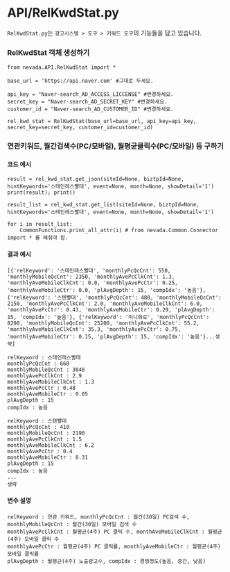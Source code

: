 # API/RelKwdStat.py

`RelKwdStat.py`는 `광고시스템 > 도구 > 키워드 도구`의 기능들을 담고 있습니다. <br>


### RelKwdStat 객체 생성하기
	from nevada.API.RelKwdStat import *
	
	base_url = 'https://api.naver.com' #그대로 두세요.
	    
	api_key = "Naver-search_AD_ACCESS_LICCENSE" #변경하세요.
	secret_key = "Naver-search_AD_SECRET_KEY" #변경하세요.
	customer_id = "Naver-search_AD_CUSTOMER_ID" #변경하세요.
	
	rel_kwd_stat = RelKwdStat(base_url=base_url, api_key=api_key, secret_key=secret_key, customer_id=customer_id)

### 연관키워드, 월간검색수(PC/모바일), 월평균클릭수(PC/모바일) 등 구하기
#### 코드 예시
    result = rel_kwd_stat.get_json(siteId=None, biztpId=None, hintKeywords='스테인레스빨대', event=None, month=None, showDetail='1')
    print(result); print()

    result_list = rel_kwd_stat.get_list(siteId=None, biztpId=None, hintKeywords='스테인레스빨대', event=None, month=None, showDetail='1')
    
    for i in result_list:
        CommonFunctions.print_all_attr(i) # from nevada.Common.Connector import * 를 해줘야 함.

#### 결과 예시
    [{'relKeyword': '스테인레스빨대', 'monthlyPcQcCnt': 550, 'monthlyMobileQcCnt': 2350, 'monthlyAvePcClkCnt': 1.3, 'monthlyAveMobileClkCnt': 0.0, 'monthlyAvePcCtr': 0.25, 'monthlyAveMobileCtr': 0.0, 'plAvgDepth': 15, 'compIdx': '높음'}, {'relKeyword': '스텐빨대', 'monthlyPcQcCnt': 480, 'monthlyMobileQcCnt': 2150, 'monthlyAvePcClkCnt': 2.0, 'monthlyAveMobileClkCnt': 6.0, 'monthlyAvePcCtr': 0.43, 'monthlyAveMobileCtr': 0.29, 'plAvgDepth': 15, 'compIdx': '높음'}, {'relKeyword': '미니화로', 'monthlyPcQcCnt': 8200, 'monthlyMobileQcCnt': 25200, 'monthlyAvePcClkCnt': 55.2, 'monthlyAveMobileClkCnt': 35.3, 'monthlyAvePcCtr': 0.75, 'monthlyAveMobileCtr': 0.15, 'plAvgDepth': 15, 'compIdx': '높음'}...생략]
    
    relKeyword : 스테인레스빨대
    monthlyPcQcCnt : 660
    monthlyMobileQcCnt : 3040
    monthlyAvePcClkCnt : 2.9
    monthlyAveMobileClkCnt : 1.3
    monthlyAvePcCtr : 0.48
    monthlyAveMobileCtr : 0.05
    plAvgDepth : 15
    compIdx : 높음
    
    relKeyword : 스텐빨대
    monthlyPcQcCnt : 410
    monthlyMobileQcCnt : 2190
    monthlyAvePcClkCnt : 1.5
    monthlyAveMobileClkCnt : 6.2
    monthlyAvePcCtr : 0.4
    monthlyAveMobileCtr : 0.31
    plAvgDepth : 15
    compIdx : 높음
    ...
    생략
    
#### 변수 설명
    relKeyword : 연관 키워드, monthlyPcQcCnt : 월간(30일) PC검색 수, monthlyMobileQcCnt : 월간(30일) 모바일 검색 수
    monthlyAvePcClkCnt : 월평균(4주) PC 클릭 수, monthAveMobileClkCnt : 월평균(4주) 모바일 클릭 수
    monthlyAvePcCtr : 월평균(4주) PC 클릭률, monthlyAveMobileCtr : 월평균(4주) 모바일 클릭률
    plAvgDepth : 월평균(4주) 노출광고수, compIdx : 경쟁정도(높음, 중간, 낮음)
